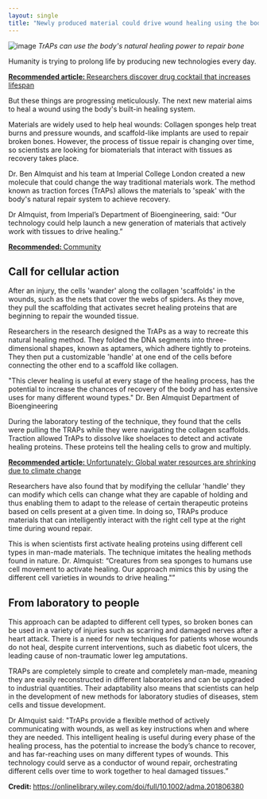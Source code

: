 ```yaml
---
layout: single
title: "Newly produced material could drive wound healing using the body's inbuilt healing system"
---
```

![image](https://www.imperial.ac.uk/ImageCropToolT4/imageTool/uploaded-images/shutterstock_120751942--tojpeg_1546613977361_x2.jpg?r=5146)
*TrAPs can use the body's natural healing power to repair bone*

Humanity is trying to prolong life by producing new technologies every day.
<p class="notice--info"><a href="https://nitro.ekofi.science/researchers-discover-drug-cocktail-that-increases-lifespan/"><strong>Recommended article: </strong>Researchers discover drug cocktail that increases lifespan</a></p>

But these things are progressing meticulously. The next new material aims to heal a wound using the body's built-in healing system.

Materials are widely used to help heal wounds: Collagen sponges help treat burns and pressure wounds, and scaffold-like implants are used to repair broken bones. However, the process of tissue repair is changing over time, so scientists are looking for biomaterials that interact with tissues as recovery takes place.

Dr. Ben Almquist and his team at Imperial College London created a new molecule that could change the way traditional materials work. The method known as traction forces (TrAPs) allows the materials to 'speak' with the body's natural repair system to achieve recovery.

Dr Almquist, from Imperial’s Department of Bioengineering, said: “Our technology could help launch a new generation of materials that actively work with tissues to drive healing.”

<script async src="//pagead2.googlesyndication.com/pagead/js/adsbygoogle.js"></script>
<ins class="adsbygoogle"
     style="display:block; text-align:center;"
     data-ad-layout="in-article"
     data-ad-format="fluid"
     data-ad-client="ca-pub-7868661326160958"
     data-ad-slot="3072558811"></ins>
<script>
     (adsbygoogle = window.adsbygoogle || []).push({});
</script>

<p class="notice--warning"><a href="https://discord.gg/9YEgb6N"><strong>Recommended: </strong>Community</a></p>

Call for cellular action
-
After an injury, the cells 'wander' along the collagen 'scaffolds' in the wounds, such as the nets that cover the webs of spiders. As they move, they pull the scaffolding that activates secret healing proteins that are beginning to repair the wounded tissue.

Researchers in the research designed the TrAPs as a way to recreate this natural healing method. They folded the DNA segments into three-dimensional shapes, known as aptamers, which adhere tightly to proteins. They then put a customizable 'handle' at one end of the cells before connecting the other end to a scaffold like collagen.

"This clever healing is useful at every stage of the healing process, has the potential to increase the chances of recovery of the body and has extensive uses for many different wound types." Dr. Ben Almquist Department of Bioengineering

During the laboratory testing of the technique, they found that the cells were pulling the TRAPs while they were navigating the collagen scaffolds. Traction allowed TrAPs to dissolve like shoelaces to detect and activate healing proteins. These proteins tell the healing cells to grow and multiply.

<p class="notice--info"><a href="https://nitro.ekofi.science/unfortunately-global-water-resources-are-shrinking-due-to-climate-change/"><strong>Recommended article: </strong>Unfortunately: Global water resources are shrinking due to climate change</a></p>

Researchers have also found that by modifying the cellular 'handle' they can modify which cells can change what they are capable of holding and thus enabling them to adapt to the release of certain therapeutic proteins based on cells present at a given time. In doing so, TRAPs produce materials that can intelligently interact with the right cell type at the right time during wound repair.

This is when scientists first activate healing proteins using different cell types in man-made materials. The technique imitates the healing methods found in nature. Dr. Almquist:  “Creatures from sea sponges to humans use cell movement to activate healing. Our approach mimics this by using the different cell varieties in wounds to drive healing."”

<script async src="//pagead2.googlesyndication.com/pagead/js/adsbygoogle.js"></script>
<ins class="adsbygoogle"
     style="display:block; text-align:center;"
     data-ad-layout="in-article"
     data-ad-format="fluid"
     data-ad-client="ca-pub-7868661326160958"
     data-ad-slot="3072558811"></ins>
<script>
     (adsbygoogle = window.adsbygoogle || []).push({});
</script>

From laboratory to people
-
This approach can be adapted to different cell types, so broken bones can be used in a variety of injuries such as scarring and damaged nerves after a heart attack. There is a need for new techniques for patients whose wounds do not heal, despite current interventions, such as diabetic foot ulcers, the leading cause of non-traumatic lower leg amputations.

TRAPs are completely simple to create and completely man-made, meaning they are easily reconstructed in different laboratories and can be upgraded to industrial quantities. Their adaptability also means that scientists can help in the development of new methods for laboratory studies of diseases, stem cells and tissue development.

Dr Almquist said: "TrAPs provide a flexible method of actively communicating with wounds, as well as key instructions when and where they are needed. This intelligent healing is useful during every phase of the healing process, has the potential to increase the body’s chance to recover, and has far-reaching uses on many different types of wounds. This technology could serve as a conductor of wound repair, orchestrating different cells over time to work together to heal damaged tissues.”

<p class="notice--info"><strong>Credit: </strong><a href="https://onlinelibrary.wiley.com/doi/full/10.1002/adma.201806380">https://onlinelibrary.wiley.com/doi/full/10.1002/adma.201806380</a></p>
